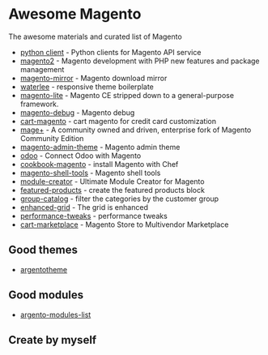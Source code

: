 # Awesome Magento
The awesome materials and curated list of  Magento 

- [python client](https://github.com/openlabs/magento) - Python clients for Magento API service
- [magento2](https://github.com/magento/magento2) - Magento development with PHP new features and package management
- [magento-mirror](https://github.com/OpenMage/magento-mirror) - Magento download mirror
- [waterlee](https://github.com/zeljkoprsa/waterlee-boilerplate) - responsive theme boilerplate
- [magento-lite](https://github.com/colinmollenhour/magento-lite) - Magento CE stripped down to a general-purpose framework.
- [magento-debug](https://github.com/madalinoprea/magneto-debug) - Magento debug
- [cart-magento](https://github.com/mercadopago/cart-magento) - cart magento for credit card customization
- [mage+](https://github.com/mageplus/mageplus) - A community owned and driven, enterprise fork of Magento Community Edition
- [magento-admin-theme](https://github.com/jreinke/magento-admin-theme) - Magento admin theme
- [odoo](https://github.com/OCA/connector-magento) - Connect Odoo with Magento
- [cookbook-magento](https://github.com/yevgenko/cookbook-magento) - install Magento with Chef
- [magento-shell-tools](https://github.com/ticean/magento-shell-tools) - Magento shell tools
- [module-creator](https://github.com/tzyganu/UMC1.9) - Ultimate Module Creator for Magento
- [featured-products](https://github.com/buric/Inchoo_FeaturedProducts) - create the featured products block
- [group-catalog](https://github.com/Vinai/groupscatalog2) - filter the categories by the customer group
- [enhanced-grid](https://github.com/jayelkaake/enhancedgrid) - The grid is enhanced
- [performance-tweaks](https://github.com/quafzi/magento-performance-tweaks) - performance tweaks
- [cart-marketplace](https://github.com/syamvilakudy/Cart-Mart) - Magento Store to Multivendor Marketplace


## Good themes
- [argentotheme](http://argentotheme.com)

## Good modules
- [argento-modules-list](http://argentotheme.com/argento-modules-list/)


## Create by myself

